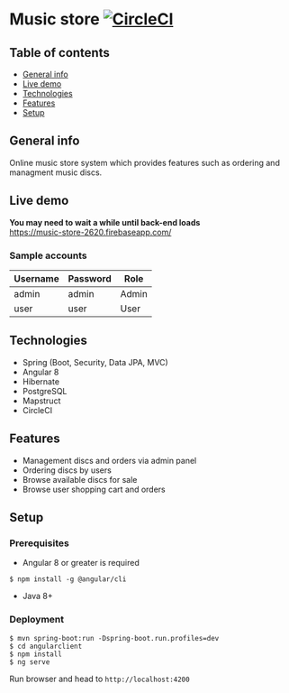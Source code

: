 # Music store [![CircleCI](https://circleci.com/gh/grzegorz103/music-store/tree/master.svg?style=svg)](https://circleci.com/gh/grzegorz103/music-store/tree/master)

## Table of contents
* [General info](#general-info)
* [Live demo](#live-demo)
* [Technologies](#technologies)
* [Features](#features)
* [Setup](#setup)

## General info
Online music store system which provides features such as ordering and managment music discs. 

## Live demo
**You may need to wait a while until back-end loads**    
https://music-store-2620.firebaseapp.com/

### Sample accounts

| __Username__ | __Password__ | Role |
| -------------- | ------------ | --- |
| admin | admin | Admin |
| user | user | User |  

## Technologies
- Spring (Boot, Security, Data JPA, MVC)
- Angular 8
- Hibernate
- PostgreSQL
- Mapstruct
- CircleCI

## Features
- Management discs and orders via admin panel
- Ordering discs by users
- Browse available discs for sale
- Browse user shopping cart and orders

## Setup
### Prerequisites

- Angular 8 or greater is required
```$xslt
$ npm install -g @angular/cli
``` 
- Java 8+

### Deployment

```
$ mvn spring-boot:run -Dspring-boot.run.profiles=dev
$ cd angularclient
$ npm install
$ ng serve
```
Run browser and head to ```http://localhost:4200```
